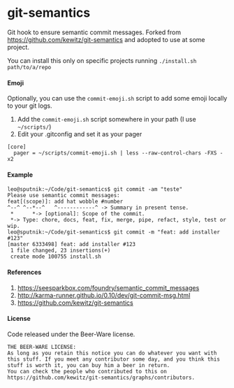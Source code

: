 # git-semantics
Git hook to ensure semantic commit messages. Forked from https://github.com/kewitz/git-semantics and adopted to use at some project.

You can install this only on specific projects running `./install.sh path/to/a/repo`


#### Emoji

Optionally, you can use the `commit-emoji.sh` script to add some emoji locally to your git logs.

1. Add the `commit-emoji.sh` script somewhere in your path (I use `~/scripts/`)
2. Edit your .gitconfig and set it as your pager

```
[core]
  pager = ~/scripts/commit-emoji.sh | less --raw-control-chars -FXS -x2
```


#### Example
```
leo@sputnik:~/Code/git-semantics$ git commit -am "teste"
Please use semantic commit messages:
feat[(scope)]: add hat wobble #number
^--^ ^--*--^   ^------------^ -> Summary in present tense.
 *      *-> [optional]: Scope of the commit.
 *-> Type: chore, docs, feat, fix, merge, pipe, refact, style, test or wip.
leo@sputnik:~/Code/git-semantics$ git commit -m "feat: add installer #123"
[master 6333498] feat: add installer #123
 1 file changed, 23 insertions(+)
 create mode 100755 install.sh
```



#### References

1. https://seesparkbox.com/foundry/semantic_commit_messages
2. http://karma-runner.github.io/0.10/dev/git-commit-msg.html
3. https://github.com/kewitz/git-semantics

#### License
Code released under the Beer-Ware license.
```
THE BEER-WARE LICENSE:
As long as you retain this notice you can do whatever you want with this stuff. If you meet any contributor some day, and you think this stuff is worth it, you can buy him a beer in return.
You can check the people who contributed to this on https://github.com/kewitz/git-semantics/graphs/contributors.
```
